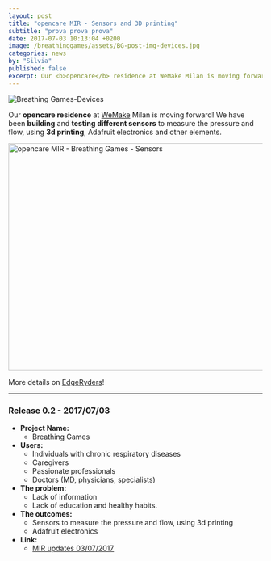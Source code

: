 ```yaml
---
layout: post
title: "opencare MIR - Sensors and 3D printing"
subtitle: "prova prova prova"
date: 2017-07-03 10:13:04 +0200
image: /breathinggames/assets/BG-post-img-devices.jpg
categories: news
by: "Silvia"
published: false
excerpt: Our <b>opencare</b> residence at WeMake Milan is moving forward!
---
```


<img src="https://opencarecc.github.io/breathinggames/assets/BG-post-img-devices.jpg" alt="Breathing Games-Devices">

Our <b>opencare residence</b> at [WeMake](https://wemake.cc) Milan is moving forward! We have been <b>building</b> and <b>testing different sensors</b> to measure the pressure and flow, using <b>3d printing</b>, Adafruit electronics and other elements.

<a data-flickr-embed="true"  href="https://www.flickr.com/photos/wemake_cc/albums/72157685825940784" title="opencare MIR - Breathing Games - Sensors"><img src="https://farm5.staticflickr.com/4418/36105824103_fb951d0ded_c.jpg" width="800" height="450" alt="opencare MIR - Breathing Games - Sensors"></a><script async src="//embedr.flickr.com/assets/client-code.js" charset="utf-8"></script>

More details on [EdgeRyders](https://edgeryders.eu/t/copyfair-devices-to-measure-the-breath-pressures-and-flow/844)!

***

### Release 0.2 - 2017/07/03

* <b>Project Name:</b>
	* Breathing Games
* <b>Users:</b>
	* Individuals with chronic respiratory diseases
	* Caregivers
	* Passionate professionals
	* Doctors (MD, physicians, specialists)
* <b>The problem:</b>
	* Lack of information
	* Lack of education and healthy habits.
* <b>The outcomes:</b>
	* Sensors to measure the pressure and flow, using 3d printing
	* Adafruit electronics
* <b>Link:</b>
  * [MIR updates 03/07/2017](https://edgeryders.eu/t/copyfair-devices-to-measure-the-breath-pressures-and-flow/844)
